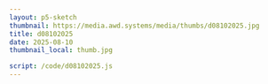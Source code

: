 ```yaml
---
layout: p5-sketch
thumbnail: https://media.awd.systems/media/thumbs/d08102025.jpg
title: d08102025
date: 2025-08-10
thumbnail_local: thumb.jpg

script: /code/d08102025.js
---
```

